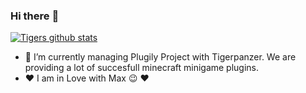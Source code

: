 ### Hi there :wave:
[![Tigers github stats](https://github-readme-stats.vercel.app/api?username=2Wild4You&count_private=true&show_icons=true&theme=vue)](https://github.com/anuraghazra/github-readme-stats)

- :telescope: I’m currently managing Plugily Project with Tigerpanzer. We are providing a lot of succesfull minecraft minigame plugins.
- :heart: I am in Love with Max :wink:
❤️
